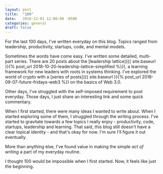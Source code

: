 ```yaml
---
layout: post
title:  "100"
date:   2018-12-01 12:00:00 -0500
categories: general
draft: false
---
```


For the last 100 days, I've written everyday on this blog. Topics ranged from leadership, productivity, startups, code, and mental models.

Sometimes the words have come easy. I've written some detailed, multi-part series. There are 20 posts about the [leadership lattice]({{ site.baseurl }}{% post_url 2018-10-20-leadership-lattice-simplified %}}), a learning framework for new leaders with roots in systems thinking. I've explored the world of crypto with a [series of posts]({{ site.baseurl }}{% post_url 2018-09-07-future-fridays-web3 %}) on the basics of Web 3.0.

Other days, I've struggled with the self-imposed requirement to post everyday. Those days, I just share an interesting link and some quick commentary.

When I first started, there were many ideas I wanted to write about. When I started exploring some of them, I struggled through the writing process. I've started to gravitate towards a few topics I really enjoy - productivity, code, startups, leadership and learning. That said, this blog still doesn't have a clear topical identity - and that's okay for now. I'm sure I'll figure it out eventually.

More than anything else, I've found value in making the simple _act of writing_ a part of my everyday routine.

I thought 100 would be impossible when I first started. Now, it feels like just the beginning.